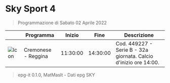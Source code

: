 # Sky Sport 4
> Programmazione di Sabato 02 Aprile 2022

||Programma|Inizio|Fine|Descrizione|
|---|---|---|---|---|
|![Icon](https://guidatv.sky.it/uuid/5609ba58-75a8-4eec-a7ef-b35bff3a8e7f/cover?md5ChecksumParam=15da62af455c0c01e19685d0a1e09161)|Cremonese - Reggina|11:30:00|14:30:00|Cod. 449227 - Serie B - 32a giornata. Calcio d&#039;inizio ore 14:00.



 > epg-it 0.1.0, MatMasIt - Dati epg SKY